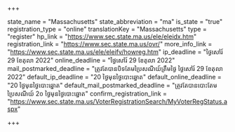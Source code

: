 +++

state_name = "Massachusetts"
state_abbreviation = "ma"
is_state = "true"
registration_type = "online"
translationKey = "Massachusetts"
type = "register"
hp_link = "https://www.sec.state.ma.us/ele/eleidx.htm"
registration_link = "https://www.sec.state.ma.us/ovr/"
more_info_link = "https://www.sec.state.ma.us/ele/eleifv/howreg.htm"
ip_deadline = "ថ្ងៃសៅរ៍ 29 ខែតុលា 2022"
online_deadline = "ថ្ងៃសៅរ៍ 29 ខែតុលា 2022"
mail_postmarked_deadline = "ត្រូវតែបានបិទតែមប្រៃសណីយ៍ត្រឹមថ្ងៃ​ ថ្ងៃសៅរ៍ 29 ខែតុលា 2022"
default_ip_deadline = "20 ថ្ងៃមុនថ្ងៃបោះឆ្នោត"
default_online_deadline = "20 ថ្ងៃមុនថ្ងៃបោះឆ្នោត"
default_mail_postmarked_deadline = "ត្រូវតែបានបោះតែមប្រៃសណីយ៍ 2០ ថ្ងៃមុនថ្ងៃបោះឆ្នោត"
confirm_registration_link = "https://www.sec.state.ma.us/VoterRegistrationSearch/MyVoterRegStatus.aspx"

+++